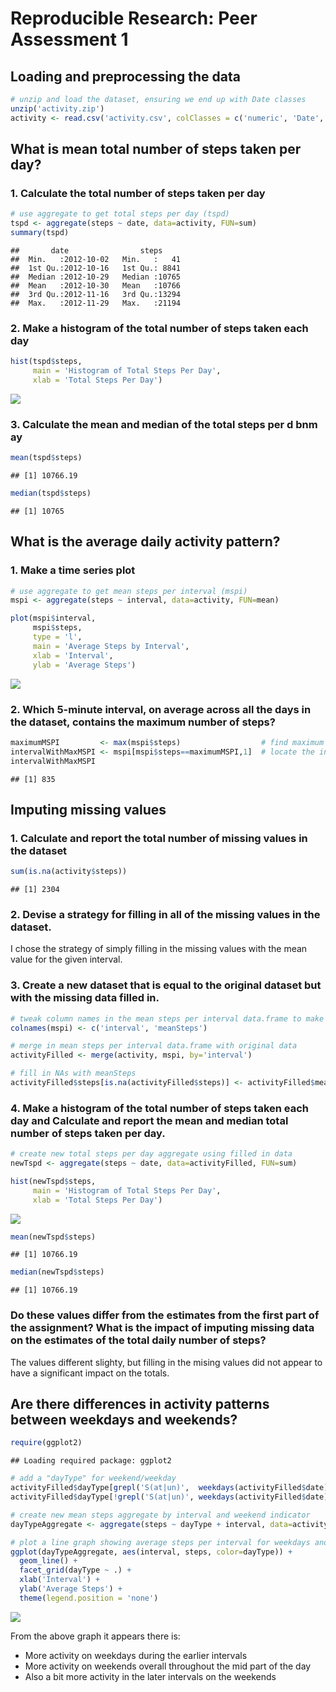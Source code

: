 # Reproducible Research: Peer Assessment 1

## Loading and preprocessing the data

```r
# unzip and load the dataset, ensuring we end up with Date classes
unzip('activity.zip')
activity <- read.csv('activity.csv', colClasses = c('numeric', 'Date', 'numeric'))
```

## What is mean total number of steps taken per day?

### 1. Calculate the total number of steps taken per day

```r
# use aggregate to get total steps per day (tspd)
tspd <- aggregate(steps ~ date, data=activity, FUN=sum)
summary(tspd)
```

```
##       date                steps      
##  Min.   :2012-10-02   Min.   :   41  
##  1st Qu.:2012-10-16   1st Qu.: 8841  
##  Median :2012-10-29   Median :10765  
##  Mean   :2012-10-30   Mean   :10766  
##  3rd Qu.:2012-11-16   3rd Qu.:13294  
##  Max.   :2012-11-29   Max.   :21194
```

### 2. Make a histogram of the total number of steps taken each day

```r
hist(tspd$steps, 
     main = 'Histogram of Total Steps Per Day', 
     xlab = 'Total Steps Per Day')
```

![](PA1_template_files/figure-html/unnamed-chunk-3-1.png)<!-- -->

### 3. Calculate the mean and median of the total steps per d   bnm ay

```r
mean(tspd$steps)
```

```
## [1] 10766.19
```

```r
median(tspd$steps)
```

```
## [1] 10765
```

## What is the average daily activity pattern?

### 1. Make a time series plot

```r
# use aggregate to get mean steps per interval (mspi)
mspi <- aggregate(steps ~ interval, data=activity, FUN=mean)

plot(mspi$interval, 
     mspi$steps, 
     type = 'l',
     main = 'Average Steps by Interval',
     xlab = 'Interval',
     ylab = 'Average Steps')
```

![](PA1_template_files/figure-html/unnamed-chunk-5-1.png)<!-- -->

### 2. Which 5-minute interval, on average across all the days in the dataset, contains the maximum number of steps?

```r
maximumMSPI         <- max(mspi$steps)                  # find maximum mean step per interval
intervalWithMaxMSPI <- mspi[mspi$steps==maximumMSPI,1]  # locate the interval with that max
intervalWithMaxMSPI
```

```
## [1] 835
```

## Imputing missing values

### 1. Calculate and report the total number of missing values in the dataset

```r
sum(is.na(activity$steps))
```

```
## [1] 2304
```

### 2. Devise a strategy for filling in all of the missing values in the dataset. 
I chose the strategy of simply filling in the missing values with the mean value for the given interval.

### 3. Create a new dataset that is equal to the original dataset but with the missing data filled in.

```r
# tweak column names in the mean steps per interval data.frame to make the merged data.frame clearer
colnames(mspi) <- c('interval', 'meanSteps')

# merge in mean steps per interval data.frame with original data
activityFilled <- merge(activity, mspi, by='interval')

# fill in NAs with meanSteps
activityFilled$steps[is.na(activityFilled$steps)] <- activityFilled$meanSteps[is.na(activityFilled$steps)]
```

### 4. Make a histogram of the total number of steps taken each day and Calculate and report the mean and median total number of steps taken per day. 

```r
# create new total steps per day aggregate using filled in data
newTspd <- aggregate(steps ~ date, data=activityFilled, FUN=sum)

hist(newTspd$steps, 
     main = 'Histogram of Total Steps Per Day', 
     xlab = 'Total Steps Per Day')
```

![](PA1_template_files/figure-html/unnamed-chunk-9-1.png)<!-- -->

```r
mean(newTspd$steps)
```

```
## [1] 10766.19
```

```r
median(newTspd$steps)
```

```
## [1] 10766.19
```

### Do these values differ from the estimates from the first part of the assignment?  What is the impact of imputing missing data on the estimates of the total daily number of steps?  

The values different slighty, but filling in the mising values did not appear to have a significant impact on the totals.

## Are there differences in activity patterns between weekdays and weekends?

```r
require(ggplot2)
```

```
## Loading required package: ggplot2
```

```r
# add a "dayType" for weekend/weekday 
activityFilled$dayType[grepl('S(at|un)',  weekdays(activityFilled$date))] <- "Weekend"
activityFilled$dayType[!grepl('S(at|un)', weekdays(activityFilled$date))] <- "Weekday"

# create new mean steps aggregate by interval and weekend indicator
dayTypeAggregate <- aggregate(steps ~ dayType + interval, data=activityFilled, FUN=mean)

# plot a line graph showing average steps per interval for weekdays and weekends
ggplot(dayTypeAggregate, aes(interval, steps, color=dayType)) + 
  geom_line() +
  facet_grid(dayType ~ .) +
  xlab('Interval') +
  ylab('Average Steps') +
  theme(legend.position = 'none') 
```

![](PA1_template_files/figure-html/unnamed-chunk-10-1.png)<!-- -->

From the above graph it appears there is: 

  * More activity on weekdays during the earlier intervals  
  * More activity on weekends overall throughout the mid part of the day  
  * Also a bit more activity in the later intervals on the weekends  


